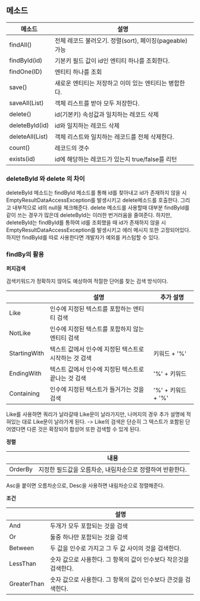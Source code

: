 ## 메소드

| 메소드          | 설명                                                    |
| --------------- | ------------------------------------------------------- |
| findAll()       | 전체 레코드 불러오기. 정렬(sort), 페이징(pageable) 가능 |
| findById(id)    | 기본키 필드 값이 id인 엔티티 하나를 조회한다.           |
| findOne(ID)     | 엔티티 하나를 조회                                      |
| save()          | 새로운 엔티티는 저장하고 이미 있는 엔티티는 병합한다.   |
| saveAll(List)   | 객체 리스트를 받아 모두 저장한다.                       |
| delete()        | id(기본키) 속성값과 일치하는 레코드 삭제                |
| deleteById(id)  | id와 일치하는 레코드 삭제                                           |
| deleteAll(List) | 객체 리스트와 일치하는 레코드를 전체 삭제한다.          |
| count()         | 레코드의 갯수                                           |
| exists(id)      | id에 해당하는 레코드가 있는지 true/false를 리턴         |



### deleteById 와 delete 의 차이

deleteById 메소드는 findById 메소드를 통해 id를 찾아내고 id가 존재하지 않을 시 EmptyResultDataAccessException를 발생시키고 delete메소드를 호출한다. 그리고 내부적으로 id의 null을 체크해준다. 
delete 메소드를 사용할때 대부분 findById를 같이 쓰는 경우가 많은데 deleteById는 이러한 번거러움을 줄여준다. 
하지만, deleteById는 findById를 통하여 id를 조회했을 때 id가 존재하지 않을 시 EmptyResultDataAccessException를 발생시키고 에러 메시지 또한 고정되어있다. 하지만 findById를 따로 사용한다면 개발자가 예외를 커스텀할 수 있다.



### findBy의 활용

**퍼지검색**

검색키워드가 정확하지 않아도 예상하여 적절한 단어를 찾는 검색 방식이다.

|              | 설명                                                  | 추가 설명          |
| ------------ | ----------------------------------------------------- | ------------------ |
| Like         | 인수에 지정된 텍스트를 포함하는 엔티티 검색           |                    |
| NotLike      | 인수에 지정된 텍스트를 포함하지 않는 엔티티 검색      |                    |
| StartingWith | 텍스트 값에서 인수에 지정된 텍스트로 시작하는 것 검색 | 키워드 + '%'       |
| EndingWith   | 텍스트 값에서 인수에 지정된 텍스트로 끝나는 것 검색   | '%' + 키워드       |
| Containing   | 인수에 지정된 텍스트가 들거가는 것을 검색             | '%' + 키워드 + '%' |

Like를 사용하면 쿼리가 날라갈때 Like문이 날라가지만, 나머지의 경우 추가 설명에 적혀있는 대로 Like문이 날라가게 된다. -> Like의 검색은 단순히 그 텍스트가 포함된 단어였다면 다른 것은 확장되어 합성어 또한 검색할 수 있게 된다.



**정렬**

|         | 내용                                                      |
| ------- | --------------------------------------------------------- |
| OrderBy | 지정한 필드값을 오름차순, 내림차순으로 정렬하여 반환한다. |

Asc을 붙이면 오름차순으로, Desc을 사용하면 내림차순으로 정렬해준다.



**조건**

|             | 설명                                                         |
| ----------- | ------------------------------------------------------------ |
| And         | 두개가 모두 포함되는 것을 검색                               |
| Or          | 둘중 하나만 포함되는 것을 검색                               |
| Between     | 두 값을 인수로 가지고 그 두 값 사이의 것을 검색한다.         |
| LessThan    | 숫자 값으로 사용한다. 그 항목의 값이 인수보다 작은것을 검색한다. |
| GreaterThan | 숫자 값으로 사용한다. 그 항목의 값이 인수보다 큰것을 검색한다. |
